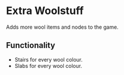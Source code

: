 # Extra Woolstuff
Adds more wool items and nodes to the game.

## Functionality
- Stairs for every wool colour.
- Slabs for every wool colour.

